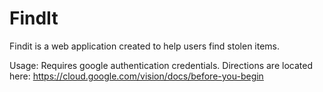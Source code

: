 # FindIt
Findit is a web application created to help users find stolen items.  

Usage:
Requires google authentication credentials. Directions are located here: https://cloud.google.com/vision/docs/before-you-begin
